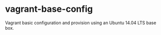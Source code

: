 vagrant-base-config
===================

Vagrant basic configuration and provision using an Ubuntu 14.04 LTS base box.
